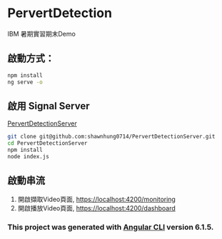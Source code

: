 # PervertDetection

IBM 暑期實習期末Demo

## 啟動方式：

```bash
npm install
ng serve -o
```

## 啟用 Signal Server
[PervertDetectionServer](https://github.com/shawnhung0714/PervertDetectionServer)

```bash
git clone git@github.com:shawnhung0714/PervertDetectionServer.git
cd PervertDetectionServer
npm install
node index.js
```
##  啟動串流
1. 開啟擷取Video頁面, [https://localhost:4200/monitoring](https://localhost:4200/monitoring)
2. 開啟播放Video頁面, [https://localhost:4200/dashboard](https://localhost:4200/dashboard)

### This project was generated with [Angular CLI](https://github.com/angular/angular-cli) version 6.1.5.

